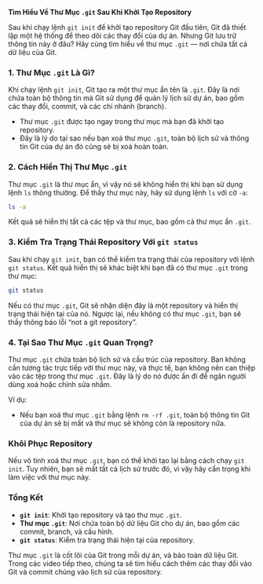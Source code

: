 **Tìm Hiểu Về Thư Mục `.git` Sau Khi Khởi Tạo Repository**

Sau khi chạy lệnh `git init` để khởi tạo repository Git đầu tiên, Git đã thiết lập một hệ thống để theo dõi các thay đổi của dự án. Nhưng Git lưu trữ thông tin này ở đâu? Hãy cùng tìm hiểu về thư mục `.git` — nơi chứa tất cả dữ liệu của Git.

### 1. Thư Mục `.git` Là Gì?

Khi chạy lệnh `git init`, Git tạo ra một thư mục ẩn tên là `.git`. Đây là nơi chứa toàn bộ thông tin mà Git sử dụng để quản lý lịch sử dự án, bao gồm các thay đổi, commit, và các chi nhánh (branch).

- Thư mục `.git` được tạo ngay trong thư mục mà bạn đã khởi tạo repository.
- Đây là lý do tại sao nếu bạn xoá thư mục `.git`, toàn bộ lịch sử và thông tin Git của dự án đó cũng sẽ bị xoá hoàn toàn.

### 2. Cách Hiển Thị Thư Mục `.git`

Thư mục `.git` là thư mục ẩn, vì vậy nó sẽ không hiển thị khi bạn sử dụng lệnh `ls` thông thường. Để thấy thư mục này, hãy sử dụng lệnh `ls` với cờ `-a`:

```bash
ls -a
```

Kết quả sẽ hiển thị tất cả các tệp và thư mục, bao gồm cả thư mục ẩn `.git`.

### 3. Kiểm Tra Trạng Thái Repository Với `git status`

Sau khi chạy `git init`, bạn có thể kiểm tra trạng thái của repository với lệnh `git status`. Kết quả hiển thị sẽ khác biệt khi bạn đã có thư mục `.git` trong thư mục:

```bash
git status
```

Nếu có thư mục `.git`, Git sẽ nhận diện đây là một repository và hiển thị trạng thái hiện tại của nó. Ngược lại, nếu không có thư mục `.git`, bạn sẽ thấy thông báo lỗi “not a git repository”.

### 4. Tại Sao Thư Mục `.git` Quan Trọng?

Thư mục `.git` chứa toàn bộ lịch sử và cấu trúc của repository. Bạn không cần tương tác trực tiếp với thư mục này, và thực tế, bạn không nên can thiệp vào các tệp trong thư mục `.git`. Đây là lý do nó được ẩn đi để ngăn người dùng xoá hoặc chỉnh sửa nhầm.

Ví dụ:
- Nếu bạn xoá thư mục `.git` bằng lệnh `rm -rf .git`, toàn bộ thông tin Git của dự án sẽ bị mất và thư mục sẽ không còn là repository nữa.

### Khôi Phục Repository

Nếu vô tình xoá thư mục `.git`, bạn có thể khởi tạo lại bằng cách chạy `git init`. Tuy nhiên, bạn sẽ mất tất cả lịch sử trước đó, vì vậy hãy cẩn trọng khi làm việc với thư mục này.

### Tổng Kết

- **`git init`**: Khởi tạo repository và tạo thư mục `.git`.
- **Thư mục `.git`**: Nơi chứa toàn bộ dữ liệu Git cho dự án, bao gồm các commit, branch, và cấu hình.
- **`git status`**: Kiểm tra trạng thái hiện tại của repository.
  
Thư mục `.git` là cốt lõi của Git trong mỗi dự án, và bảo toàn dữ liệu Git. Trong các video tiếp theo, chúng ta sẽ tìm hiểu cách thêm các thay đổi vào Git và commit chúng vào lịch sử của repository.
